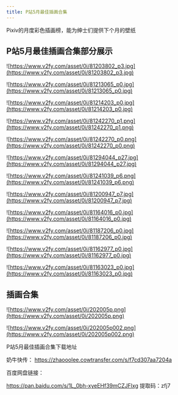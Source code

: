 ```yaml
---
title: P站5月最佳插画合集
---
```


Pixiv的月度彩色插画榜，能为绅士们提供下个月的壁纸

## P站5月最佳插画合集部分展示

![https://www.v2fy.com/asset/0i/81203802_p3.jpg](https://www.v2fy.com/asset/0i/81203802_p3.jpg)


![https://www.v2fy.com/asset/0i/81213065_p0.jpg](https://www.v2fy.com/asset/0i/81213065_p0.jpg)


![https://www.v2fy.com/asset/0i/81214203_p0.jpg](https://www.v2fy.com/asset/0i/81214203_p0.jpg)

![https://www.v2fy.com/asset/0i/81242270_p1.png](https://www.v2fy.com/asset/0i/81242270_p1.png)


![https://www.v2fy.com/asset/0i/81242270_p0.png](https://www.v2fy.com/asset/0i/81242270_p0.png)


![https://www.v2fy.com/asset/0i/81294044_p27.jpg](https://www.v2fy.com/asset/0i/81294044_p27.jpg)


![https://www.v2fy.com/asset/0i/81241039_p6.png](https://www.v2fy.com/asset/0i/81241039_p6.png)


![https://www.v2fy.com/asset/0i/81200947_p7.jpg](https://www.v2fy.com/asset/0i/81200947_p7.jpg)


![https://www.v2fy.com/asset/0i/81164016_p0.jpg](https://www.v2fy.com/asset/0i/81164016_p0.jpg)


![https://www.v2fy.com/asset/0i/81187206_p0.jpg](https://www.v2fy.com/asset/0i/81187206_p0.jpg)

![https://www.v2fy.com/asset/0i/81162977_p0.jpg](https://www.v2fy.com/asset/0i/81162977_p0.jpg)

![https://www.v2fy.com/asset/0i/81163023_p0.jpg](https://www.v2fy.com/asset/0i/81163023_p0.jpg)


## 插画合集

![https://www.v2fy.com/asset/0i/202005p.png](https://www.v2fy.com/asset/0i/202005p.png)


![https://www.v2fy.com/asset/0i/202005p002.png](https://www.v2fy.com/asset/0i/202005p002.png)







P站5月最佳插画合集下载地址

奶牛快传： https://zhaooolee.cowtransfer.com/s/f7cd307aa7204a

百度网盘链接：

https://pan.baidu.com/s/1L_0bh-xyeEHf39mCZJFlxg 
提取码：zfj7 